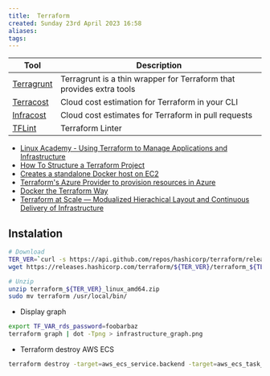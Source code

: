 ```yaml
---
title:  Terraform
created: Sunday 23rd April 2023 16:58
aliases: 
tags: 
---
```


| Tool                                                     | Description                                                          |
| -------------------------------------------------------- | -------------------------------------------------------------------- |
| [Terragrunt](https://github.com/gruntwork-io/terragrunt) | Terragrunt is a thin wrapper for Terraform that provides extra tools |
| [Terracost](https://github.com/cycloidio/terracost)      | Cloud cost estimation for Terraform in your CLI                      |
| [Infracost](https://github.com/infracost/infracost)      | Cloud cost estimates for Terraform in pull requests                  |
| [TFLint](https://github.com/terraform-linters/tflint)                                                         | Terraform Linter                                                                     |

- [Linux Academy - Using Terraform to Manage Applications and Infrastructure](https://github.com/linuxacademy/content-terraform-2021)
- [How To Structure a Terraform Project](https://www.digitalocean.com/community/tutorials/how-to-structure-a-terraform-project)
- [Creates a standalone Docker host on EC2](https://github.com/futurice/terraform-examples/tree/master/aws/aws_ec2_ebs_docker_host)
- [Terraform's Azure Provider to provision resources in Azure](https://github.com/hashicorp/terraform-provider-azurerm/tree/main/examples)
- [Docker the Terraform Way](https://joachim8675309.medium.com/docker-the-terraform-way-a7c16b5f59ed)
- [Terraform at Scale — Modualized Hierachical Layout and Continuous Delivery of Infrastructure](https://faun.pub/terraform-at-scale-modualized-hierachical-layout-cb5dbe5a368d)

## Instalation

```bash
# Download
TER_VER=`curl -s https://api.github.com/repos/hashicorp/terraform/releases/latest | grep tag_name | cut -d: -f2 | tr -d \"\,\v | awk '{$1=$1};1'`
wget https://releases.hashicorp.com/terraform/${TER_VER}/terraform_${TER_VER}_linux_amd64.zip

# Unzip
unzip terraform_${TER_VER}_linux_amd64.zip
sudo mv terraform /usr/local/bin/
```


- Display graph

```bash
export TF_VAR_rds_password=foobarbaz
terraform graph | dot -Tpng > infrastructure_graph.png
```

- Terraform destroy AWS ECS

```bash
terraform destroy -target=aws_ecs_service.backend -target=aws_ecs_task_definition.backend -target=module.vpc.aws_eip.nat -target=aws_lb.lb -target=aws_autoscaling_group.ecs-cluster
```


